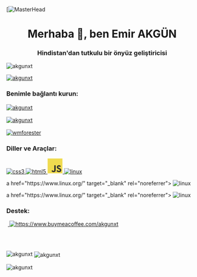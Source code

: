 [![MasterHead]([https://images8.alphacoders.com/947/947346.jpg](https://images8.alphacoders.com/947/947346.jpg))

<h1 align="center">Merhaba 👋, ben Emir AKGÜN</h1>

<h3 align="center">Hindistan'dan tutkulu bir önyüz geliştiricisi</h3>

<p align="left"> <img src= "https://komarev.com/ghpvc/?username=akgunxt&label=Profile%20views&color=0e75b6&style=flat" alt="akgunxt" /> </p>

<p align="left"> <a href="https: //twitter.com/akgunxt" target="blank"><img src="https://img.shields.io/twitter/follow/akgunxt?logo=twitter&style=for-the-badge" alt="akgunxt" /></a> </p>

<h3 align="left">Benimle bağlantı kurun:</h3>

<p align="left">

<a href="https://codepen.io/akgunxt" hedef ="blank"><img align="center" src="https://raw.githubusercontent.com/rahuldkjain/github-profile-readme-generator/master/src/images/icons/Social/codepen.svg" alt=" akgunxt" height="30" width="40" /></a>

<a href="https://twitter.com/akgunxt" target="blank"><img align="center" src="https://raw.githubusercontent.com/rahuldkjain/github-profile-readme-generator /master/src/images/icons/Social/twitter.svg" alt="akgunxt" height="30" width="40" /></a>

<a href="https://instagram.com/wmforester " target="blank"><img align="center" src="https://raw.githubusercontent.com/rahuldkjain/github-profile-readme-generator/master/src/images/icons/Social/instagram.svg " alt="wmforester" height="30" width="40" /></a>

</p>

<h3 align="left">Diller ve Araçlar:</h3>

<p align="left"> <a href="https://www.w3schools.com/css/" target="_blank" rel="noreferrer"> <img src="https://raw.githubusercontent. com/devicons/devicon/master/icons/css3/css3-original-wordmark.svg" alt="css3" width="40" height="40"/> </a> <a href="https:// www.w3.org/html/" target="_blank" rel="noreferrer"> <img src="https://raw.githubusercontent.com/devicons/devicon/master/icons/html5/html5-original-wordmark .svg" alt="html5" width="40" height="40"/> </a> <a href="https://developer.mozilla.org/en-US/docs/Web/JavaScript" hedefi ="_blank" rel="noreferrer"> <img src="https://raw.githubusercontent.com/devicons/devicon/master/icons/javascript/javascript-original.svg" alt="javascript" width="40" height="40"/ > </a> <a href="https://www.linux.org/" target="_blank" rel="noreferrer"> <img src="https://raw.githubusercontent.com/devicons/devicon /master/icons/linux/linux-original.svg" alt="linux" width="40" height="40"/> </a> </p>a href="https://www.linux.org/" target="_blank" rel="noreferrer"> <img src="https://raw.githubusercontent.com/devicons/devicon/master/icons/linux /linux-original.svg" alt="linux" width="40" height="40"/> </a> </p>a href="https://www.linux.org/" target="_blank" rel="noreferrer"> <img src="https://raw.githubusercontent.com/devicons/devicon/master/icons/linux /linux-original.svg" alt="linux" width="40" height="40"/> </a> </p>

<h3 align="left">Destek:</h3><p> <a href="https://www.buymeacoffee.com/https://www.buymeacoffee.com/akgunxt"> <img align=" sol" src="https://cdn.buymeacoffee.com/buttons/v2/default-yellow.png" height="50" width="210" alt="https://www.buymeacoffee.com/akgunxt" /></a> </p><br><br>

<p><img align="left" src="https://github-readme-stats.vercel.app/api/top-langs?username=akgunxt&show_icons=true&locale=tr&layout=compact" alt="akgunxt" /> </p>

<p> <img align="center" src="https://github-readme-stats.vercel.app/api?username=akgunxt&show_icons=true&locale=tr" alt="akgunxt" /> </p>

<p><img align="center" src="https://github-readme-streak-stats.herokuapp.com/?user=akgunxt&" alt="akgunxt" /></p>
